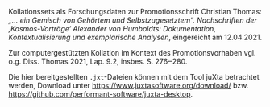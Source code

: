 Kollationssets als Forschungsdaten zur Promotionsschrift 
Christian Thomas: *„… ein Gemisch von Gehörtem und Selbstzugesetztem“. Nachschriften der ‚Kosmos-Vorträge‘ Alexander von Humboldts: Dokumentation, Kontextualisierung und exemplarische Analysen*, eingereicht am 12.04.2021.

Zur computergestützten Kollation im Kontext des Promotionsvorhaben vgl. o.g. Diss. Thomas 2021, Lap. 9.2, insbes. S. 276‒280.

Die hier bereitgestellten `.jxt`-Dateien können mit dem Tool juXta betrachtet werden, Download unter https://www.juxtasoftware.org/download/ bzw.  https://github.com/performant-software/juxta-desktop.
